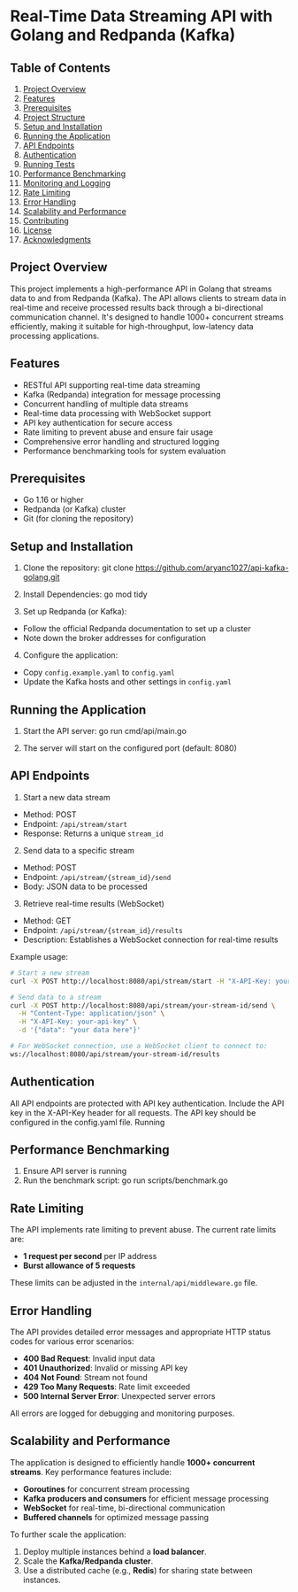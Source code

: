 # Real-Time Data Streaming API with Golang and Redpanda (Kafka)

## Table of Contents
1. [Project Overview](#project-overview)
2. [Features](#features)
3. [Prerequisites](#prerequisites)
4. [Project Structure](#project-structure)
5. [Setup and Installation](#setup-and-installation)
6. [Running the Application](#running-the-application)
7. [API Endpoints](#api-endpoints)
8. [Authentication](#authentication)
9. [Running Tests](#running-tests)
10. [Performance Benchmarking](#performance-benchmarking)
11. [Monitoring and Logging](#monitoring-and-logging)
12. [Rate Limiting](#rate-limiting)
13. [Error Handling](#error-handling)
14. [Scalability and Performance](#scalability-and-performance)
15. [Contributing](#contributing)
16. [License](#license)
17. [Acknowledgments](#acknowledgments)

## Project Overview

This project implements a high-performance API in Golang that streams data to and from Redpanda (Kafka). The API allows clients to stream data in real-time and receive processed results back through a bi-directional communication channel. It's designed to handle 1000+ concurrent streams efficiently, making it suitable for high-throughput, low-latency data processing applications.

## Features

- RESTful API supporting real-time data streaming
- Kafka (Redpanda) integration for message processing
- Concurrent handling of multiple data streams
- Real-time data processing with WebSocket support
- API key authentication for secure access
- Rate limiting to prevent abuse and ensure fair usage
- Comprehensive error handling and structured logging
- Performance benchmarking tools for system evaluation

## Prerequisites

- Go 1.16 or higher
- Redpanda (or Kafka) cluster
- Git (for cloning the repository)


## Setup and Installation

1. Clone the repository: git clone https://github.com/aryanc1027/api-kafka-golang.git

2. Install Dependencies: go mod tidy


3. Set up Redpanda (or Kafka):
- Follow the official Redpanda documentation to set up a cluster
- Note down the broker addresses for configuration

4. Configure the application:
- Copy `config.example.yaml` to `config.yaml`
- Update the Kafka hosts and other settings in `config.yaml`

## Running the Application

1. Start the API server: go run cmd/api/main.go


2. The server will start on the configured port (default: 8080)

## API Endpoints

1. Start a new data stream
- Method: POST
- Endpoint: `/api/stream/start`
- Response: Returns a unique `stream_id`

2. Send data to a specific stream
- Method: POST
- Endpoint: `/api/stream/{stream_id}/send`
- Body: JSON data to be processed

3. Retrieve real-time results (WebSocket)
- Method: GET
- Endpoint: `/api/stream/{stream_id}/results`
- Description: Establishes a WebSocket connection for real-time results

Example usage:

```bash
# Start a new stream
curl -X POST http://localhost:8080/api/stream/start -H "X-API-Key: your-api-key"

# Send data to a stream
curl -X POST http://localhost:8080/api/stream/your-stream-id/send \
  -H "Content-Type: application/json" \
  -H "X-API-Key: your-api-key" \
  -d '{"data": "your data here"}'

# For WebSocket connection, use a WebSocket client to connect to:
ws://localhost:8080/api/stream/your-stream-id/results
```
## Authentication

All API endpoints are protected with API key authentication. Include the API key in the X-API-Key header for all requests. The API key should be configured in the config.yaml file.
Running

## Performance Benchmarking 

1. Ensure API server is running
2. Run the benchmark script: go run scripts/benchmark.go

## Rate Limiting

The API implements rate limiting to prevent abuse. The current rate limits are:
- **1 request per second** per IP address
- **Burst allowance of 5 requests**

These limits can be adjusted in the `internal/api/middleware.go` file.

## Error Handling

The API provides detailed error messages and appropriate HTTP status codes for various error scenarios:

- **400 Bad Request**: Invalid input data
- **401 Unauthorized**: Invalid or missing API key
- **404 Not Found**: Stream not found
- **429 Too Many Requests**: Rate limit exceeded
- **500 Internal Server Error**: Unexpected server errors

All errors are logged for debugging and monitoring purposes.

## Scalability and Performance

The application is designed to efficiently handle **1000+ concurrent streams**. Key performance features include:

- **Goroutines** for concurrent stream processing
- **Kafka producers and consumers** for efficient message processing
- **WebSocket** for real-time, bi-directional communication
- **Buffered channels** for optimized message passing

To further scale the application:
1. Deploy multiple instances behind a **load balancer**.
2. Scale the **Kafka/Redpanda cluster**.
3. Use a distributed cache (e.g., **Redis**) for sharing state between instances.






